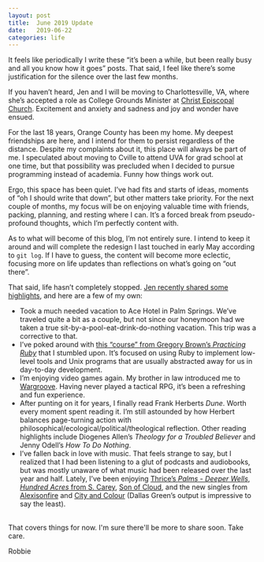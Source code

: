 ```yaml
---
layout: post
title:  June 2019 Update
date:   2019-06-22
categories: life
---
```


It feels like periodically I write these “it’s been a while, but been really busy and all you know how it goes” posts. That said, I feel like there’s some justification for the silence over the last few months.

If you haven’t heard, Jen and I will be moving to Charlottesville, VA, where she’s accepted a role as College Grounds Minister at [Christ Episcopal Church](https://www.christchurchcville.org/). Excitement and anxiety and sadness and joy and wonder have ensued.

For the last 18 years, Orange County has been my home. My deepest friendships are here, and I intend for them to persist regardless of the distance. Despite my complaints about it, this place will always be part of me. I speculated about moving to Cville to attend UVA for grad school at one time, but that possibility was precluded when I decided to pursue programming instead of academia. Funny how things work out.

Ergo, this space has been quiet. I’ve had fits and starts of ideas, moments of “oh I should write that down”, but other matters take priority. For the next couple of months, my focus will be on enjoying valuable time with friends, packing, planning, and resting where I can. It’s a forced break from pseudo-profound thoughts, which I’m perfectly content with.

As to what will become of this blog, I’m not entirely sure. I intend to keep it around and will complete the redesign I last touched in early May according to `git log`. If I have to guess, the content will become more eclectic, focusing more on life updates than reflections on what’s going on “out there”. 

That said, life hasn’t completely stopped. [Jen recently shared some highlights](http://www.jenoasaplin.com/2019/06/weekly-bulletin.html), and here are a few of my own:

* Took a much needed vacation to Ace Hotel in Palm Springs. We’ve traveled quite a bit as a couple, but not since our honeymoon had we taken a true sit-by-a-pool-eat-drink-do-nothing vacation. This trip was a corrective to that.
* I’ve poked around with [this “course” from Gregory Brown’s *Practicing Ruby*](https://practicingruby.com/articles/study-guide-1) that I stumbled upon. It’s focused on using Ruby to implement low-level tools and Unix programs that are usually abstracted away for us in day-to-day development.
* I’m enjoying video games again. My brother in law introduced me to [Wargroove](https://wargroove.com/). Having never played a tactical RPG, it’s been a refreshing and fun experience. 
* After punting on it for years, I finally read Frank Herberts *Dune*. Worth every moment spent reading it. I’m still astounded by how Herbert balances page-turning action with philosophical/ecological/political/theological reflection. Other reading highlights include Diogenes Allen’s *Theology for a Troubled Believer* and Jenny Odell’s *How To Do Nothing*.
* I’ve fallen back in love with music. That feels strange to say, but I realized that I had been listening to a glut of podcasts and audiobooks, but was mostly unaware of what music had been released over the last year and half. Lately, I’ve been enjoying [Thrice’s *Palms - Deeper Wells*](https://open.spotify.com/album/0P40X7L9b9LpEkNYakq5KG?si=32QS4TQbRTSaElDUKVjUBA), [*Hundred Acres* from S. Carey](https://open.spotify.com/album/7J2oRTfH14BbakDbmqMgiM?si=1HqhpZN8TVOcVZ9qPpUzjQ), [Son of Cloud](https://open.spotify.com/album/7M6a595fM6YR1wokZOlIVN?si=xKUwr_RfScq9vN9e7rHrRg), and the new singles from [Alexisonfire](https://open.spotify.com/artist/53RsXctnNmj9oKXvcbvzI2?si=S6lYn1xATqCeCbZbpFwvAA) and [City and Colour](https://open.spotify.com/artist/74gcBzlQza1bSfob90yRhR?si=C0Wp23RrTNKhgOXv-kt1hw) (Dallas Green’s output is impressive to say the least).

<br />
That covers things for now. I'm sure there'll be more to share soon. Take care.

Robbie
